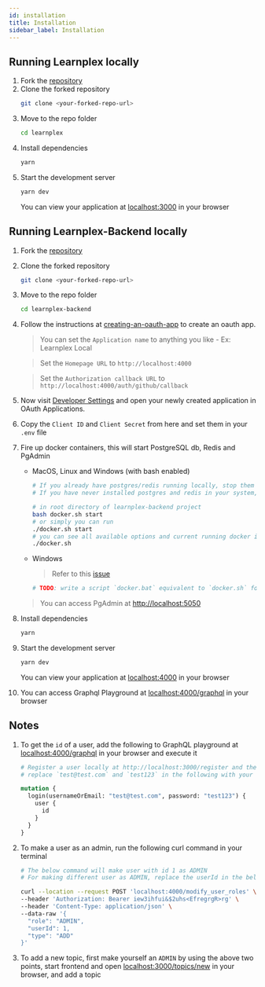 ```yaml
---
id: installation
title: Installation
sidebar_label: Installation
---
```


## Running Learnplex locally

1. Fork the [repository](https://github.com/coderplex/learnplex)
1. Clone the forked repository
   ```sh
   git clone <your-forked-repo-url>
   ```
1. Move to the repo folder
   ```sh
   cd learnplex
   ```
1. Install dependencies
   ```sh
   yarn
   ```
1. Start the development server
   ```sh
   yarn dev
   ```
   You can view your application at [localhost:3000](http://localhost:3000) in your browser

## Running Learnplex-Backend locally

1. Fork the [repository](https://github.com/coderplex/learnplex-backend)
1. Clone the forked repository
   ```sh
   git clone <your-forked-repo-url>
   ```
1. Move to the repo folder
   ```sh
   cd learnplex-backend
   ```
1. Follow the instructions at [creating-an-oauth-app](https://developer.github.com/apps/building-oauth-apps/creating-an-oauth-app/) to create an oauth app.
    > You can set the `Application name` to anything you like - Ex: Learnplex Local
   
    > Set the `Homepage URL` to `http://localhost:4000`

    > Set the `Authorization callback URL` to `http://localhost:4000/auth/github/callback`
1. Now visit [Developer Settings](https://github.com/settings/developers) and open your newly created application in OAuth Applications.
1. Copy the `Client ID` and `Client Secret` from here and set them in your `.env` file
1. Fire up docker containers, this will start PostgreSQL db, Redis and PgAdmin
   - MacOS, Linux and Windows (with bash enabled)
     ```sh
     # If you already have postgres/redis running locally, stop them before running the below commands
     # If you have never installed postgres and redis in your system, you can run the below commands directly.
     
     # in root directory of learnplex-backend project
     bash docker.sh start
     # or simply you can run
     ./docker.sh start
     # you can see all available options and current running docker images by running
     ./docker.sh
     ```
   - Windows

     > Refer to this [issue](https://github.com/coderplex/learnplex-backend/issues/4)

     ```sh
     # TODO: write a script `docker.bat` equivalent to `docker.sh` for Windows
     ```
   > You can access PgAdmin at [http://localhost:5050](http://localhost:5050)
1. Install dependencies
   ```sh
   yarn
   ```
1. Start the development server
   ```sh
   yarn dev
   ```
   You can view your application at [localhost:4000](http://localhost:4000) in your browser
1. You can access Graphql Playground at [localhost:4000/graphql](http://localhost:4000/graphql) in your browser


## Notes
1. To get the `id` of a user, add the following to GraphQL playground at [localhost:4000/graphql](http://localhost:4000/graphql) 
in your browser and execute it
    ```graphql
    # Register a user locally at http://localhost:3000/register and then 
    # replace `test@test.com` and `test123` in the following with your email and password

    mutation {
      login(usernameOrEmail: "test@test.com", password: "test123") {
        user {
          id
        }
      }
    }
    ```
1. To make a user as an admin, run the following curl command in your terminal
    ```sh
    # The below command will make user with id 1 as ADMIN
    # For making different user as ADMIN, replace the userId in the below command
    
    curl --location --request POST 'localhost:4000/modify_user_roles' \
    --header 'Authorization: Bearer iew3ihfui&$2uhs<EfregrgR>rg' \
    --header 'Content-Type: application/json' \
    --data-raw '{
      "role": "ADMIN",
      "userId": 1,
      "type": "ADD"
    }'
    ```
1. To add a new topic, first make yourself an `ADMIN` by using the above two points, start frontend
and open [localhost:3000/topics/new](http://localhost:3000/topics/new) in your browser, and add a topic
